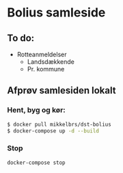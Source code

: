 # Bolius samleside



## To do:
- Rotteanmeldelser
    - Landsdækkende
    - Pr. kommune 

## Afprøv samlesiden lokalt

### Hent, byg og kør:
```bash
$ docker pull mikkelbrs/dst-bolius
$ docker-compose up -d --build  
```

### Stop
```bash
docker-compose stop
```
